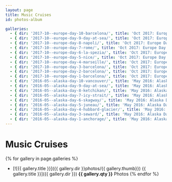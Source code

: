 ```yaml
---
layout: page
title: Music Cruises
id: photos-album

galleries:
  - { dir: '2017-10--europe-day-10-barcelona/', title: 'Oct 2017: Europe Day 10 - Barcelona', thumb: 'IMG_0024.JPG', qty: '72' }
  - { dir: '2017-10--europe-day-9-day-at-sea/', title: 'Oct 2017: Europe Day 9 - Day at Sea', thumb: 'IMG_0023.JPG', qty: '8' }
  - { dir: '2017-10--europe-day-8-napoli/', title: 'Oct 2017: Europe Day 8 - Napoli', thumb: 'IMG_0048.JPG', qty: '171' }
  - { dir: '2017-10--europe-day-7-rome/', title: 'Oct 2017: Europe Day 7 - Rome', thumb: 'IMG_0117.JPG', qty: '112' }
  - { dir: '2017-10--europe-day-6-la-spezia/', title: 'Oct 2017: Europe Day 6 - La Spezia', thumb: 'IMG_0084.JPG', qty: '93' }
  - { dir: '2017-10--europe-day-5-nice/', title: 'Oct 2017: Europe Day 5 - Nice', thumb: 'IMG_0131.JPG', qty: '91' }
  - { dir: '2017-10--europe-day-4-marseille/', title: 'Oct 2017: Europe Day 4 - Marseille', thumb: 'IMG_0013.JPG', qty: '123' }
  - { dir: '2017-10--europe-day-3-barcelona/', title: 'Oct 2017: Europe Day 3 - Barcelona', thumb: 'IMG_0039.JPG', qty: '25' }
  - { dir: '2017-10--europe-day-2-barcelona/', title: 'Oct 2017: Europe Day 2 - Barcelona', thumb: 'IMG_0173.JPG', qty: '144' }
  - { dir: '2017-10--europe-day-1-barcelona/', title: 'Oct 2017: Europe Day 1 - Barcelona', thumb: 'IMG_0037.JPG', qty: '47' }
  - { dir: '2016-05--alaska-day-10-vancouver/', title: 'May 2016: Alaska Day 10 - Vancouver', thumb: 'IMG_0017.JPG', qty: '5' }
  - { dir: '2016-05--alaska-day-9-day-at-sea/', title: 'May 2016: Alaska Day 9 - Day at Sea', thumb: 'IMG_0041.JPG', qty: '26' }
  - { dir: '2016-05--alaska-day-8-ketchikan/', title: 'May 2016: Alaska Day 8 - Ketchikan', thumb: 'IMG_0056.JPG', qty: '64' }
  - { dir: '2016-05--alaska-day-7-icy-strait/', title: 'May 2016: Alaska Day 7 - Icy Strait', thumb: 'IMG_0252.JPG', qty: '101' }
  - { dir: '2016-05--alaska-day-6-skagway/', title: 'May 2016: Alaska Day 6 - Skagway', thumb: 'IMG_0187.JPG', qty: '125' }
  - { dir: '2016-05--alaska-day-5-juneau/', title: 'May 2016: Alaska Day 5 - Juneau', thumb: 'IMG_0108.JPG', qty: '132' }
  - { dir: '2016-05--alaska-day-4-hubbard-glacier/', title: 'May 2016: Alaska Day 4 - Hubbard Glacier', thumb: 'IMG_0085.JPG', qty: '66' }
  - { dir: '2016-05--alaska-day-3-seward/', title: 'May 2016: Alaska Day 3 - Seward', thumb: 'IMG_0029.JPG', qty: '116' }
  - { dir: '2016-05--alaska-day-1-anchorage/', title: 'May 2016: Alaska Day 1 - Anchorage', thumb: 'IMG_0130.JPG', qty: '91' }
---
```


# Music Cruises

{% for gallery in page.galleries %}
  * [![{{ gallery.title }}]({{ gallery.dir }}photos/{{ gallery.thumb}}) {{ gallery.title }}]({{ gallery.dir }}) **{{ gallery.qty }}** Photos
{% endfor %}
